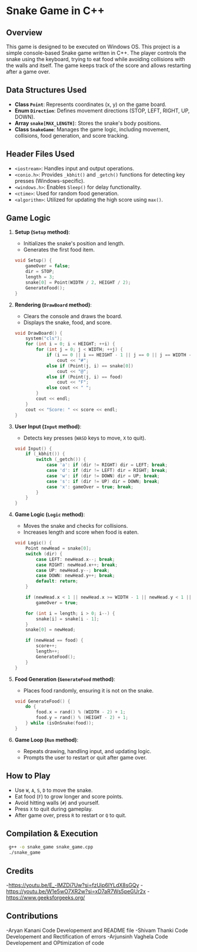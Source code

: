 # Snake Game in C++

## Overview
This game is designed to be executed on Windows OS.
This project is a simple console-based Snake game written in C++. The player controls the snake using the keyboard, trying to eat food while avoiding collisions with the walls and itself. The game keeps track of the score and allows restarting after a game over.

## Data Structures Used
- **Class `Point`**: Represents coordinates (x, y) on the game board.
- **Enum `Direction`**: Defines movement directions (STOP, LEFT, RIGHT, UP, DOWN).
- **Array `snake[MAX_LENGTH]`**: Stores the snake's body positions.
- **Class `SnakeGame`**: Manages the game logic, including movement, collisions, food generation, and score tracking.

## Header Files Used
- `<iostream>`: Handles input and output operations.
- `<conio.h>`: Provides `_kbhit()` and `_getch()` functions for detecting key presses (Windows-specific).
- `<windows.h>`: Enables `Sleep()` for delay functionality.
- `<ctime>`: Used for random food generation.
- `<algorithm>`: Utilized for updating the high score using `max()`.

## Game Logic
1. **Setup (`Setup` method)**:
   - Initializes the snake's position and length.
   - Generates the first food item.
   
   ```cpp
   void Setup() {
       gameOver = false;
       dir = STOP;
       length = 3;
       snake[0] = Point(WIDTH / 2, HEIGHT / 2);
       GenerateFood();
   }
   ```

2. **Rendering (`DrawBoard` method)**:
   - Clears the console and draws the board.
   - Displays the snake, food, and score.
   
   ```cpp
   void DrawBoard() {
       system("cls");
       for (int i = 0; i < HEIGHT; ++i) {
           for (int j = 0; j < WIDTH; ++j) {
               if (i == 0 || i == HEIGHT - 1 || j == 0 || j == WIDTH - 1)
                   cout << "#";
               else if (Point(j, i) == snake[0])
                   cout << "@";
               else if (Point(j, i) == food)
                   cout << "F";
               else cout << " ";
           }
           cout << endl;
       }
       cout << "Score: " << score << endl;
   }
   ```

3. **User Input (`Input` method)**:
   - Detects key presses (`WASD` keys to move, `X` to quit).
   
   ```cpp
   void Input() {
       if (_kbhit()) {
           switch (_getch()) {
               case 'a': if (dir != RIGHT) dir = LEFT; break;
               case 'd': if (dir != LEFT) dir = RIGHT; break;
               case 'w': if (dir != DOWN) dir = UP; break;
               case 's': if (dir != UP) dir = DOWN; break;
               case 'x': gameOver = true; break;
           }
       }
   }
   ```

4. **Game Logic (`Logic` method)**:
   - Moves the snake and checks for collisions.
   - Increases length and score when food is eaten.
   
   ```cpp
   void Logic() {
       Point newHead = snake[0];
       switch (dir) {
           case LEFT: newHead.x--; break;
           case RIGHT: newHead.x++; break;
           case UP: newHead.y--; break;
           case DOWN: newHead.y++; break;
           default: return;
       }

       if (newHead.x < 1 || newHead.x >= WIDTH - 1 || newHead.y < 1 || newHead.y >= HEIGHT - 1)
           gameOver = true;

       for (int i = length; i > 0; i--) {
           snake[i] = snake[i - 1];
       }
       snake[0] = newHead;

       if (newHead == food) {
           score++;
           length++;
           GenerateFood();
       }
   }
   ```

5. **Food Generation (`GenerateFood` method)**:
   - Places food randomly, ensuring it is not on the snake.
   
   ```cpp
   void GenerateFood() {
       do {
           food.x = rand() % (WIDTH - 2) + 1;
           food.y = rand() % (HEIGHT - 2) + 1;
       } while (isOnSnake(food));
   }
   ```

6. **Game Loop (`Run` method)**:
   - Repeats drawing, handling input, and updating logic.
   - Prompts the user to restart or quit after game over.

## How to Play
- Use `W`, `A`, `S`, `D` to move the snake.
- Eat food (`F`) to grow longer and score points.
- Avoid hitting walls (`#`) and yourself.
- Press `X` to quit during gameplay.
- After game over, press `R` to restart or `Q` to quit.

## Compilation & Execution
```sh
 g++ -o snake_game snake_game.cpp
 ./snake_game
```
## Credits
-https://youtu.be/E_-lMZDi7Uw?si=fzUip6IYLdX8sGQy
-https://youtu.be/W1e5wO7XR2w?si=xD7aR7Ws5peGUr2x
-https://www.geeksforgeeks.org/

## Contributions
-Aryan Kanani 
   Code Developement and README file
-Shivam Thanki
   Code Developement and Rectification of errors
-Arjunsinh Vaghela
   Code Developement and OPtimization of code


